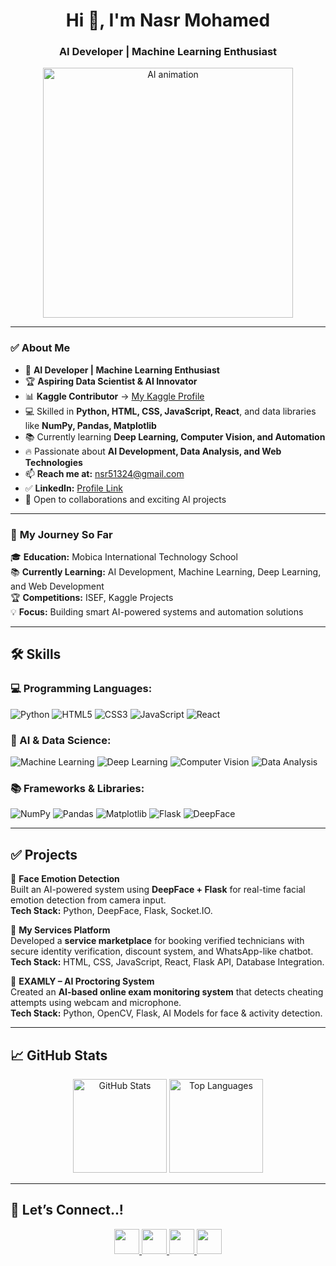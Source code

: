 <h1 align="center">Hi 👋, I'm Nasr Mohamed</h1>
<h3 align="center">AI Developer | Machine Learning Enthusiast</h3>

<p align="center">
  <img src="https://github.com/Adam-pw/Adam-pw/blob/main/animation_500_kxa883sd.gif" width="400" alt="AI animation"/>
</p>

---

### ✅ About Me
- 🤖 **AI Developer | Machine Learning Enthusiast**
- 🏆 **Aspiring Data Scientist & AI Innovator**
- 📊 **Kaggle Contributor** → [My Kaggle Profile](https://www.kaggle.com/nsr51324)
- 💻 Skilled in **Python, HTML, CSS, JavaScript, React**, and data libraries like **NumPy, Pandas, Matplotlib**
- 📚 Currently learning **Deep Learning, Computer Vision, and Automation**
- 🔥 Passionate about **AI Development, Data Analysis, and Web Technologies**
- 📫 **Reach me at:** nsr51324@gmail.com
- ✅ **LinkedIn:** [Profile Link](https://www.linkedin.com/in/nasr-mohamed-2b057534a)
- 🚀 Open to collaborations and exciting AI projects

---

### 📌 **My Journey So Far**
🎓 **Education:** Mobica International Technology School  
📚 **Currently Learning:** AI Development, Machine Learning, Deep Learning, and Web Development  
🏆 **Competitions:** ISEF, Kaggle Projects  
💡 **Focus:** Building smart AI-powered systems and automation solutions  

---

## 🛠 **Skills**
### 💻 Programming Languages:
![Python](https://img.shields.io/badge/Python-3776AB?style=for-the-badge&logo=python&logoColor=white)
![HTML5](https://img.shields.io/badge/HTML5-E34F26?style=for-the-badge&logo=html5&logoColor=white)
![CSS3](https://img.shields.io/badge/CSS3-1572B6?style=for-the-badge&logo=css3&logoColor=white)
![JavaScript](https://img.shields.io/badge/JavaScript-F7DF1E?style=for-the-badge&logo=javascript&logoColor=black)
![React](https://img.shields.io/badge/React-20232A?style=for-the-badge&logo=react&logoColor=61DAFB)

### 🧠 AI & Data Science:
![Machine Learning](https://img.shields.io/badge/Machine%20Learning-102230?style=for-the-badge&logo=tensorflow&logoColor=orange)
![Deep Learning](https://img.shields.io/badge/Deep%20Learning-ff6f61?style=for-the-badge&logo=pytorch&logoColor=white)
![Computer Vision](https://img.shields.io/badge/Computer%20Vision-4a90e2?style=for-the-badge&logo=opencv&logoColor=white)
![Data Analysis](https://img.shields.io/badge/Data%20Analysis-2b9348?style=for-the-badge&logo=anaconda&logoColor=white)

### 📚 Frameworks & Libraries:
![NumPy](https://img.shields.io/badge/NumPy-013243?style=for-the-badge&logo=numpy&logoColor=white)
![Pandas](https://img.shields.io/badge/Pandas-150458?style=for-the-badge&logo=pandas&logoColor=white)
![Matplotlib](https://img.shields.io/badge/Matplotlib-3776AB?style=for-the-badge&logo=python&logoColor=white)
![Flask](https://img.shields.io/badge/Flask-000000?style=for-the-badge&logo=flask&logoColor=white)
![DeepFace](https://img.shields.io/badge/DeepFace-A31F34?style=for-the-badge)

---

## ✅ **Projects**
🔮 **Face Emotion Detection**  
Built an AI-powered system using **DeepFace + Flask** for real-time facial emotion detection from camera input.  
**Tech Stack:** Python, DeepFace, Flask, Socket.IO.  

🔮 **My Services Platform**  
Developed a **service marketplace** for booking verified technicians with secure identity verification, discount system, and WhatsApp-like chatbot.  
**Tech Stack:** HTML, CSS, JavaScript, React, Flask API, Database Integration.  

🔮 **EXAMLY – AI Proctoring System**  
Created an **AI-based online exam monitoring system** that detects cheating attempts using webcam and microphone.  
**Tech Stack:** Python, OpenCV, Flask, AI Models for face & activity detection.  

---

## 📈 **GitHub Stats**
<p align="center">
  <img src="https://github-readme-stats.vercel.app/api?username=nsr51324&show_icons=true&theme=dark" alt="GitHub Stats" height="150"/>
  <img src="https://github-readme-stats.vercel.app/api/top-langs/?username=nsr51324&layout=compact&theme=dark" alt="Top Languages" height="150"/>
</p>

---

## 📩 **Let’s Connect..!**
<p align="center">
  <!-- Gmail -->
  <a href="mailto:nsr51324@gmail.com">
    <img src="https://img.icons8.com/color/48/000000/gmail.png" width="40"/>
  </a>
  
  <!-- GitHub -->
  <a href="https://github.com/nsr51324">
    <img src="https://img.icons8.com/color/48/000000/github--v1.png" width="40"/>
  </a>
  
  <!-- Kaggle -->
  <a href="https://www.kaggle.com/nsr51324">
    <img src="https://img.icons8.com/color/48/000000/kaggle.png" width="40"/>
  </a>
  
  <!-- LinkedIn -->
  <a href="https://www.linkedin.com/in/nasr-mohamed-2b057534a">
    <img src="https://img.icons8.com/color/48/000000/linkedin.png" width="40"/>
  </a>
</p>
